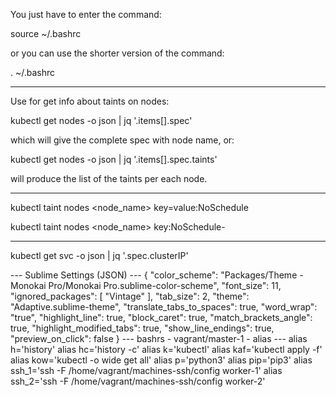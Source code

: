 You just have to enter the command:

source ~/.bashrc

or you can use the shorter version of the command:

. ~/.bashrc

---

Use for get info about taints on nodes:

kubectl get nodes -o json | jq '.items[].spec'

which will give the complete spec with node name, or:

kubectl get nodes -o json | jq '.items[].spec.taints'

will produce the list of the taints per each node.

---

kubectl taint nodes <node_name> key=value:NoSchedule

kubectl taint nodes <node_name> key:NoSchedule-

---
kubectl get svc <svc-name> -o json | jq '.spec.clusterIP'

--- Sublime Settings (JSON) ---
{
  "color_scheme": "Packages/Theme - Monokai Pro/Monokai Pro.sublime-color-scheme",
  "font_size": 11,
  "ignored_packages":
  [
    "Vintage"
  ],
  "tab_size": 2,
  "theme": "Adaptive.sublime-theme",
  "translate_tabs_to_spaces": true,
  "word_wrap": "true",
  "highlight_line": true,
  "block_caret": true,
  "match_brackets_angle": true,
  "highlight_modified_tabs": true,
  "show_line_endings": true,
  "preview_on_click": false
}
--- bashrs - vagrant/master-1 - alias ---
alias h='history'
alias hc='history -c'
alias k='kubectl'
alias kaf='kubectl apply -f'
alias kow='kubectl -o wide get all'
alias p='python3'
alias pip='pip3'
alias ssh_1='ssh -F /home/vagrant/machines-ssh/config worker-1'
alias ssh_2='ssh -F /home/vagrant/machines-ssh/config worker-2'
